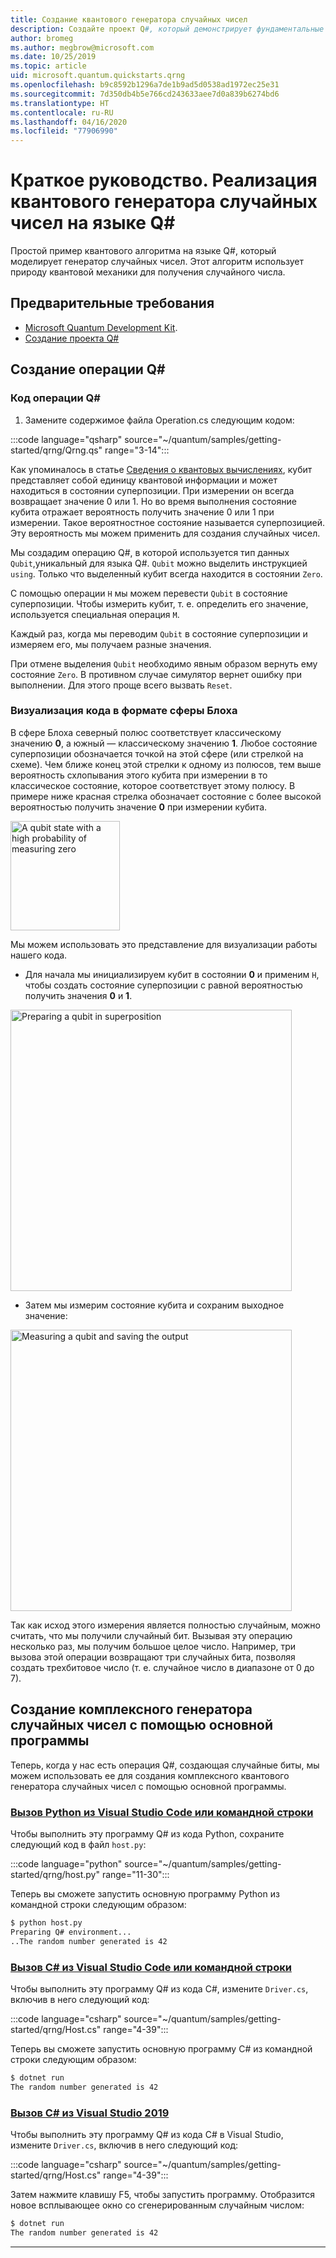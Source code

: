 ```yaml
---
title: Создание квантового генератора случайных чисел
description: Создайте проект Q#, который демонстрирует фундаментальные квантовые понятия, например суперпозицию, на примере квантового генератора случайных чисел.
author: bromeg
ms.author: megbrow@microsoft.com
ms.date: 10/25/2019
ms.topic: article
uid: microsoft.quantum.quickstarts.qrng
ms.openlocfilehash: b9c8592b1296a7de1b9ad5d0538ad1972ec25e31
ms.sourcegitcommit: 7d350db4b5e766cd243633aee7d0a839b6274bd6
ms.translationtype: HT
ms.contentlocale: ru-RU
ms.lasthandoff: 04/16/2020
ms.locfileid: "77906990"
---
```

# <a name="quickstart-implement-a-quantum-random-number-generator-in-q"></a>Краткое руководство. Реализация квантового генератора случайных чисел на языке Q#
Простой пример квантового алгоритма на языке Q#, который моделирует генератор случайных чисел. Этот алгоритм использует природу квантовой механики для получения случайного числа. 

## <a name="prerequisites"></a>Предварительные требования

- [Microsoft Quantum Development Kit](xref:microsoft.quantum.install).
- [Создание проекта Q#](xref:microsoft.quantum.howto.createproject)


## <a name="write-a-q-operation"></a>Создание операции Q#

### <a name="q-operation-code"></a>Код операции Q#

1. Замените содержимое файла Operation.cs следующим кодом:

 :::code language="qsharp" source="~/quantum/samples/getting-started/qrng/Qrng.qs" range="3-14":::

Как упоминалось в статье [Сведения о квантовых вычислениях](xref:microsoft.quantum.overview.what), кубит представляет собой единицу квантовой информации и может находиться в состоянии суперпозиции. При измерении он всегда возвращает значение 0 или 1. Но во время выполнения состояние кубита отражает вероятность получить значение 0 или 1 при измерении. Такое вероятностное состояние называется суперпозицией. Эту вероятность мы можем применить для создания случайных чисел.

Мы создадим операцию Q#, в которой используется тип данных `Qubit`,уникальный для языка Q#. `Qubit` можно выделить инструкцией `using`. Только что выделенный кубит всегда находится в состоянии `Zero`. 

С помощью операции `H` мы можем перевести `Qubit` в состояние суперпозиции. Чтобы измерить кубит, т. е. определить его значение, используется специальная операция `M`.

Каждый раз, когда мы переводим `Qubit` в состояние суперпозиции и измеряем его, мы получаем разные значения. 

При отмене выделения `Qubit` необходимо явным образом вернуть ему состояние `Zero`. В противном случае симулятор вернет ошибку при выполнении. Для этого проще всего вызвать `Reset`.

### <a name="visualizing-the-code-with-the-bloch-sphere"></a>Визуализация кода в формате сферы Блоха

В сфере Блоха северный полюс соответствует классическому значению **0**, а южный — классическому значению **1**. Любое состояние суперпозиции обозначается точкой на этой сфере (или стрелкой на схеме). Чем ближе конец этой стрелки к одному из полюсов, тем выше вероятность схлопывания этого кубита при измерении в то классическое состояние, которое соответствует этому полюсу. В примере ниже красная стрелка обозначает состояние с более высокой вероятностью получить значение **0** при измерении кубита.

<img src="~/media/qrng-Bloch.png" width="175" alt="A qubit state with a high probability of measuring zero">

Мы можем использовать это представление для визуализации работы нашего кода.

* Для начала мы инициализируем кубит в состоянии **0** и применим `H`, чтобы создать состояние суперпозиции с равной вероятностью получить значения **0** и **1**.

<img src="~/media/qrng-H.png" width="450" alt="Preparing a qubit in superposition">


* Затем мы измерим состояние кубита и сохраним выходное значение:

<img src="~/media/qrng-meas.png" width="450" alt="Measuring a qubit and saving the output">

Так как исход этого измерения является полностью случайным, можно считать, что мы получили случайный бит. Вызывая эту операцию несколько раз, мы получим большое целое число. Например, три вызова этой операции возвращают три случайных бита, позволяя создать трехбитовое число (т. е. случайное число в диапазоне от 0 до 7).

## <a name="creating-a-complete-random-number-generator-using-a-host-program"></a>Создание комплексного генератора случайных чисел с помощью основной программы

Теперь, когда у нас есть операция Q#, создающая случайные биты, мы можем использовать ее для создания комплексного квантового генератора случайных чисел с помощью основной программы.

 ### <a name="python-with-visual-studio-code-or-the-command-line"></a>[Вызов Python из Visual Studio Code или командной строки](#tab/tabid-python)
 
 Чтобы выполнить эту программу Q# из кода Python, сохраните следующий код в файл `host.py`:
 
:::code language="python" source="~/quantum/samples/getting-started/qrng/host.py" range="11-30":::

 Теперь вы сможете запустить основную программу Python из командной строки следующим образом:
 ```bash
 $ python host.py
 Preparing Q# environment...
 ..The random number generated is 42
 ```
 ### <a name="c-with-visual-studio-code-or-the-command-line"></a>[Вызов C# из Visual Studio Code или командной строки](#tab/tabid-csharp)
 
 Чтобы выполнить эту программу Q# из кода C#, измените `Driver.cs`, включив в него следующий код:
 
 :::code language="csharp" source="~/quantum/samples/getting-started/qrng/Host.cs" range="4-39":::
 
 Теперь вы сможете запустить основную программу C# из командной строки следующим образом:
 
 ```bash
 $ dotnet run
 The random number generated is 42
 ```

 ### <a name="c-with-visual-studio-2019"></a>[Вызов C# из Visual Studio 2019](#tab/tabid-vs2019)

 Чтобы выполнить эту программу Q# из кода C# в Visual Studio, измените `Driver.cs`, включив в него следующий код:

 :::code language="csharp" source="~/quantum/samples/getting-started/qrng/Host.cs" range="4-39":::

 Затем нажмите клавишу F5, чтобы запустить программу. Отобразится новое всплывающее окно со сгенерированным случайным числом: 

 ```bash
 $ dotnet run
 The random number generated is 42
 ```
 ***
